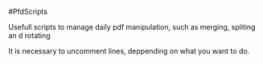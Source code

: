 #PfdScripts

Usefull scripts to manage daily pdf manipulation, such as merging, spliting an d rotating

It is necessary to uncomment lines, deppending on what you want to do.
